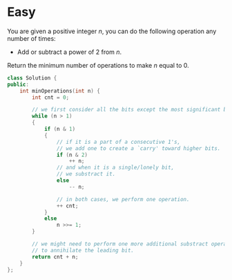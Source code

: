 # Easy

You are given a positive integer $n$, you can do the following operation any number of times:

- Add or subtract a power of $2$ from $n$.

Return the minimum number of operations to make $n$ equal to $0$.

```cpp
class Solution {
public:
    int minOperations(int n) {
        int cnt = 0;

        // we first consider all the bits except the most significant bit.
        while (n > 1)
        {
            if (n & 1)
            {
                // if it is a part of a consecutive 1's, 
                // we add one to create a `carry' toward higher bits.
                if (n & 2)
                    ++ n;
                // and when it is a single/lonely bit, 
                // we substract it.
                else
                    -- n;

                // in both cases, we perform one operation.
                ++ cnt;
            }
            else
                n >>= 1;
        }

        // we might need to perform one more additional substract operation 
        // to annihilate the leading bit.
        return cnt + n;
    }
};
```

